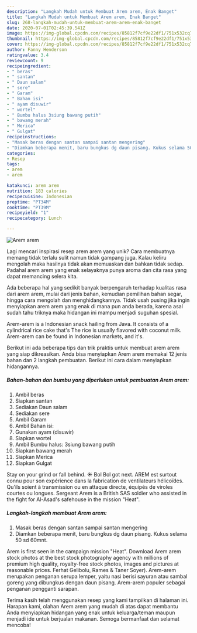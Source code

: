 ```yaml
---
description: "Langkah Mudah untuk Membuat Arem arem, Enak Banget"
title: "Langkah Mudah untuk Membuat Arem arem, Enak Banget"
slug: 268-langkah-mudah-untuk-membuat-arem-arem-enak-banget
date: 2020-07-01T02:45:39.541Z
image: https://img-global.cpcdn.com/recipes/85812f7cf9e22df1/751x532cq70/arem-arem-foto-resep-utama.jpg
thumbnail: https://img-global.cpcdn.com/recipes/85812f7cf9e22df1/751x532cq70/arem-arem-foto-resep-utama.jpg
cover: https://img-global.cpcdn.com/recipes/85812f7cf9e22df1/751x532cq70/arem-arem-foto-resep-utama.jpg
author: Fanny Henderson
ratingvalue: 3.4
reviewcount: 9
recipeingredient:
- " beras"
- " santan"
- " Daun salam"
- " sere"
- " Garam"
- " Bahan isi"
- " ayam disuwir"
- " wortel"
- " Bumbu halus 3siung bawang putih"
- " bawang merah"
- " Merica"
- " Gulgat"
recipeinstructions:
- "Masak beras dengan santan sampai santan mengering"
- "Diamkan beberapa menit, baru bungkus dg daun pisang. Kukus selama 50 sd 60mnt."
categories:
- Resep
tags:
- arem
- arem

katakunci: arem arem 
nutrition: 183 calories
recipecuisine: Indonesian
preptime: "PT34M"
cooktime: "PT39M"
recipeyield: "1"
recipecategory: Lunch

---
```



![Arem arem](https://img-global.cpcdn.com/recipes/85812f7cf9e22df1/751x532cq70/arem-arem-foto-resep-utama.jpg)

Lagi mencari inspirasi resep arem arem yang unik? Cara membuatnya memang tidak terlalu sulit namun tidak gampang juga. Kalau keliru mengolah maka hasilnya tidak akan memuaskan dan bahkan tidak sedap. Padahal arem arem yang enak selayaknya punya aroma dan cita rasa yang dapat memancing selera kita.

Ada beberapa hal yang sedikit banyak berpengaruh terhadap kualitas rasa dari arem arem, mulai dari jenis bahan, kemudian pemilihan bahan segar, hingga cara mengolah dan menghidangkannya. Tidak usah pusing jika ingin menyiapkan arem arem yang enak di mana pun anda berada, karena asal sudah tahu triknya maka hidangan ini mampu menjadi suguhan spesial.

Arem-arem is a Indonesian snack hailing from Java. It consists of a cylindrical rice cake that&#39;s The rice is usually flavored with coconut milk. Arem-arem can be found in Indonesian markets, and it&#39;s.


Berikut ini ada beberapa tips dan trik praktis untuk membuat arem arem yang siap dikreasikan. Anda bisa menyiapkan Arem arem memakai 12 jenis bahan dan 2 langkah pembuatan. Berikut ini cara dalam menyiapkan hidangannya.

<!--inarticleads1-->

##### Bahan-bahan dan bumbu yang diperlukan untuk pembuatan Arem arem:

1. Ambil  beras
1. Siapkan  santan
1. Sediakan  Daun salam
1. Sediakan  sere
1. Ambil  Garam
1. Ambil  Bahan isi:
1. Gunakan  ayam (disuwir)
1. Siapkan  wortel
1. Ambil  Bumbu halus: 3siung bawang putih
1. Siapkan  bawang merah
1. Siapkan  Merica
1. Siapkan  Gulgat


Stay on your grind or fall behind. ☀️ Bol Bol got next. AREM est surtout connu pour son expérience dans la fabrication de ventilateurs hélicoïdes. Qu&#39;ils soient à transmission ou en attaque directe, équipés de viroles courtes ou longues. Sergeant Arem is a British SAS soldier who assisted in the fight for Al-Asad&#39;s safehouse in the mission &#34;Heat&#34;. 

<!--inarticleads2-->

##### Langkah-langkah membuat Arem arem:

1. Masak beras dengan santan sampai santan mengering
1. Diamkan beberapa menit, baru bungkus dg daun pisang. Kukus selama 50 sd 60mnt.


Arem is first seen in the campaign mission &#34;Heat&#34;. Download Arem arem stock photos at the best stock photography agency with millions of premium high quality, royalty-free stock photos, images and pictures at reasonable prices. Ferhat Gelibolu, Rames &amp; Taner Soyer). Arem-arem merupakan penganan serupa lemper, yaitu nasi berisi sayuran atau sambal goreng yang dibungkus dengan daun pisang. Arem-arem populer sebagai penganan pengganti sarapan. 

Terima kasih telah menggunakan resep yang kami tampilkan di halaman ini. Harapan kami, olahan Arem arem yang mudah di atas dapat membantu Anda menyiapkan hidangan yang enak untuk keluarga/teman maupun menjadi ide untuk berjualan makanan. Semoga bermanfaat dan selamat mencoba!
